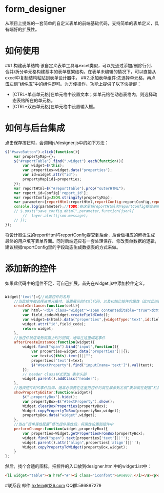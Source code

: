 # form_designer
从项目上提炼的一套简单的自定义表单的前端基础代码，支持简单的表单定义，具有端好的扩展性。
# 如何使用
##1.构建表单结构:该自定义表单工具与excel类似，可以先通过添加/删除行列、合并/折分单元格构建基本的表单框架结构。在表单未编辑的情况下，可以直接从excel中复制结构粘贴到表单设计器中。
##2.添加表单组件:先选择单元格，再点击左侧“组件库”中的组件即可。为方便操作，功能上提供了以下快捷键：
* 	[CTRL+单点单元格]在单元格中设置文本；如单元格在动态表格内，则选择动态表格所在的单元格。
* 	[CTRL+双击单元格]在单元格中设置输入框。
# 如何与后台集成
点击保存按钮时，会调用js/designer.js中的如下方法：
```javascript
$("#saveButton").click(function(){
	var propertyMap={};
	$("#reportTable").find(".widget").each(function(){
		var widget=$(this);
		var properties=widget.data("properties");
		var id=widget.attr("id");
		propertyMap[id]=properties;
	});
    var reportHtml=$("#reportTable").prop("outerHTML");
	var report_id=Config['report_id'];
	var reportConfig=JSON.stringify(propertyMap);
	var parameter={reportHtml:reportHtml,reportConfig:reportConfig,report_id:report_id};
	console.log(parameter);//TODO:在这里将reportHtml和reportConfig提交到后台，解析生成实际表单
    // $.post("save_config.dhtml",parameter,function(json){
		//  layer.alert(json.message);
	// });
});
```
将设计器生成的reportHtml与reportConfig提交到后台，后台做相应的解析生成最终的用户填写表单界面。同时后端还应有一套处理保存、修改表单数据的逻辑，建议根据reportConfig里的字段动态生成数据表的方式来做。
# 添加新的控件
如果此代码中的组件不足，可自己扩展。首先在widget.js中添加控件定义。

```javascript

Widget['text']={//设置控件的名称
	//当此控件被选择进单元格时，设置展示的html代码，以及初始化控件的属性（此时此创建控件，未真正渲染到页面上）
	createInstance:function(cell){
		var html='<div class="widget"><span contenteditable="true">文本</span></div>';
		var field_code=Widget.createFieldCode();
		var widget=$(html).data("properties",{widgetType:'text',id:field_code,text:'文本'});
		widget.attr("id",field_code);
		return widget;
	},
	//当控件被渲染到页面上时的回调，通常在这里绑定事件
	afterCreateInstance:function(widget){
		widget.find("span").bind("input",function(){
			var properties=widget.data("properties")||{};
			var text=$(this).text()||"";
			properties['text']=text;
			$("#textProperty").find("input[name='text']").val(text);
		});
		// header class样式添加 表单头部
		widget.parent().addClass("header");
	},
	//选择控件时的事件回调，通常必须要在这里把控件的属性展示到右侧“表单属性配置”栏目中
	showPropertyEditor:function(widget){
		$(".propertyBox").hide();
		var propertyBox=$("#textProperty").show();
		Widget.clearBoxProperties(propertyBox);
		Widget.copyPropertyToBox(propertyBox,widget);
		propertyBox.data("widget",widget);
	},
	//当在“表单属性配置”修改控件属性后，将属性设置到控件中
	performChange:function(widget,propertyBox){
		var properties=Widget.getPropertiesFromBox(propertyBox);
		widget.find("span").text(properties['text']||'');
		widget.parent().attr("align",properties['align']||'');
		Widget.copyPropertyToWidget(propertyBox,widget);
	}
};
```
然后，找个合适的图标，把控件的入口放到designer.html中的widgetList中：
```html
<li widget="table"><a href="#"><i class="iconfont">&#xe807;</i></a><p>动态表格</p></li>
```
#联系我
邮件:hxfein@126.com
QQ群:586897279